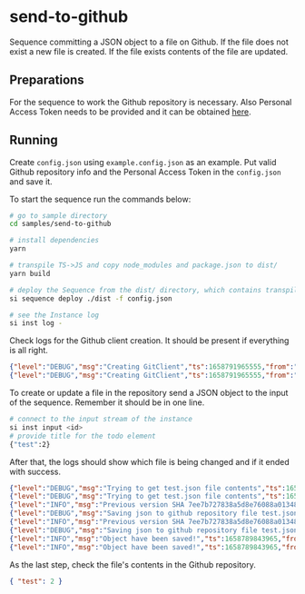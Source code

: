 # send-to-github

Sequence committing a JSON object to a file on Github. If the file does not exist a new file is created. If the file exists contents of the file are updated.

## Preparations

For the sequence to work the Github repository is necessary. Also Personal Access Token needs to be provided and it can be obtained [here](https://github.com/settings/tokens).

## Running

Create `config.json` using `example.config.json` as an example. Put valid Github repository info and the Personal Access Token in the `config.json` and save it.

To start the sequence run the commands below:

```bash
# go to sample directory
cd samples/send-to-github

# install dependencies
yarn

# transpile TS->JS and copy node_modules and package.json to dist/
yarn build

# deploy the Sequence from the dist/ directory, which contains transpiled code, package.json and node_modules
si sequence deploy ./dist -f config.json

# see the Instance log
si inst log -
```

Check logs for the Github client creation. It should be present if everything is all right.

```json
{"level":"DEBUG","msg":"Creating GitClient","ts":1658791965555,"from":"Sequence","Runner":{"id":"1fa83e60-9705-41c5-83a6-722d926bd137"}}
{"level":"DEBUG","msg":"Creating GitClient","ts":1658791965555,"from":"Sequence","CSIController":{"id":"1fa83e60-9705-41c5-83a6-722d926bd137"}}
```

To create or update a file in the repository send a JSON object to the input of the sequence. Remember it should be in one line.

```bash
# connect to the input stream of the instance
si inst input <id>
# provide title for the todo element
{"test":2}
```

After that, the logs should show which file is being changed and if it ended with success.

```json
{"level":"DEBUG","msg":"Trying to get test.json file contents","ts":1658789843499,"from":"Sequence","Runner":{"id":"bb32a230-cceb-48db-b2e2-eb7fedbd18bf"}}
{"level":"DEBUG","msg":"Trying to get test.json file contents","ts":1658789843499,"from":"Sequence","CSIController":{"id":"bb32a230-cceb-48db-b2e2-eb7fedbd18bf"}}
{"level":"INFO","msg":"Previous version SHA 7ee7b727838a5d8e76088a01348d3081542c5266","ts":1658789843655,"from":"Sequence","Runner":{"id":"bb32a230-cceb-48db-b2e2-eb7fedbd18bf"}}
{"level":"DEBUG","msg":"Saving json to github repository file test.json","ts":1658789843655,"from":"Sequence","Runner":{"id":"bb32a230-cceb-48db-b2e2-eb7fedbd18bf"}}
{"level":"INFO","msg":"Previous version SHA 7ee7b727838a5d8e76088a01348d3081542c5266","ts":1658789843655,"from":"Sequence","CSIController":{"id":"bb32a230-cceb-48db-b2e2-eb7fedbd18bf"}}
{"level":"DEBUG","msg":"Saving json to github repository file test.json","ts":1658789843655,"from":"Sequence","CSIController":{"id":"bb32a230-cceb-48db-b2e2-eb7fedbd18bf"}}
{"level":"INFO","msg":"Object have been saved!","ts":1658789843965,"from":"Sequence","Runner":{"id":"bb32a230-cceb-48db-b2e2-eb7fedbd18bf"}}
{"level":"INFO","msg":"Object have been saved!","ts":1658789843965,"from":"Sequence","CSIController":{"id":"bb32a230-cceb-48db-b2e2-eb7fedbd18bf"}}
```

As the last step, check the file's contents in the Github repository.

```json
{ "test": 2 }
```
